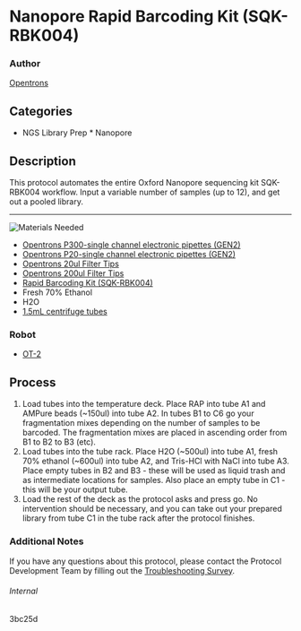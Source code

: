 # Nanopore Rapid Barcoding Kit (SQK-RBK004)

### Author
[Opentrons](https://opentrons.com/)

## Categories
* NGS Library Prep
        * Nanopore

## Description
This protocol automates the entire Oxford Nanopore sequencing kit SQK-RBK004 workflow. Input a variable number of samples (up to 12), and get out a pooled library. 

---
![Materials Needed](https://s3.amazonaws.com/opentrons-protocol-library-website/custom-README-images/001-General+Headings/materials.png)

* [Opentrons P300-single channel electronic pipettes (GEN2)](https://shop.opentrons.com/collections/ot-2-robot/products/single-channel-electronic-pipette?variant=5984549109789)
* [Opentrons P20-single channel electronic pipettes (GEN2)](https://shop.opentrons.com/collections/ot-2-robot/products/single-channel-electronic-pipette?variant=31059478970462)
* [Opentrons 20ul Filter Tips](https://shop.opentrons.com/collections/opentrons-tips/products/opentrons-20ul-filter-tips)
* [Opentrons 200ul Filter Tips](https://shop.opentrons.com/collections/opentrons-tips/products/opentrons-200ul-filter-tips)
* [Rapid Barcoding Kit (SQK-RBK004)](https://store.nanoporetech.com/us/rapid-barcoding-kit.html)
* Fresh 70% Ethanol
* H2O
* [1.5mL centrifuge tubes](https://shop.opentrons.com/collections/tubes/products/nest-microcentrifuge-tubes)

### Robot
* [OT-2](https://opentrons.com/ot-2)

## Process
1. Load tubes into the temperature deck. Place RAP into tube A1 and AMPure beads (~150ul) into tube A2. In tubes B1 to C6 go your fragmentation mixes depending on the number of samples to be barcoded. The fragmentation mixes are placed in ascending order from B1 to B2 to B3 (etc). 
2. Load tubes into the tube rack. Place H2O (~500ul) into tube A1, fresh 70% ethanol (~600ul) into tube A2, and Tris-HCl with NaCl into tube A3. Place empty tubes in B2 and B3 - these will be used as liquid trash and as intermediate locations for samples. Also place an empty tube in C1 - this will be your output tube.
3. Load the rest of the deck as the protocol asks and press go. No intervention should be necessary, and you can take out your prepared library from tube C1 in the tube rack after the protocol finishes.

### Additional Notes
If you have any questions about this protocol, please contact the Protocol Development Team by filling out the [Troubleshooting Survey](https://protocol-troubleshooting.paperform.co/).

###### Internal
3bc25d
